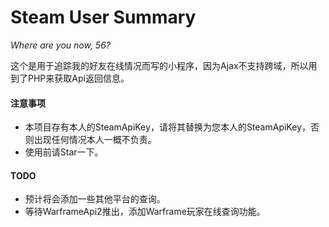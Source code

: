 # Steam User Summary
*Where are you now, 56?*

这个是用于追踪我的好友在线情况而写的小程序，因为Ajax不支持跨域，所以用到了PHP来获取Api返回信息。

#### 注意事项
- 本项目存有本人的SteamApiKey，请将其替换为您本人的SteamApiKey，否则出现任何情况本人一概不负责。
- 使用前请Star一下。

#### TODO
- 预计将会添加一些其他平台的查询。
- 等待WarframeApi2推出，添加Warframe玩家在线查询功能。

